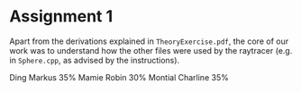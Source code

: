 # Assignment 1

Apart from the derivations explained in `TheoryExercise.pdf`, the core of our work was to understand how the other files were used by the raytracer (e.g. in `Sphere.cpp`, as advised by the instructions).

Ding Markus 35%
Mamie Robin 30%
Montial Charline 35%
